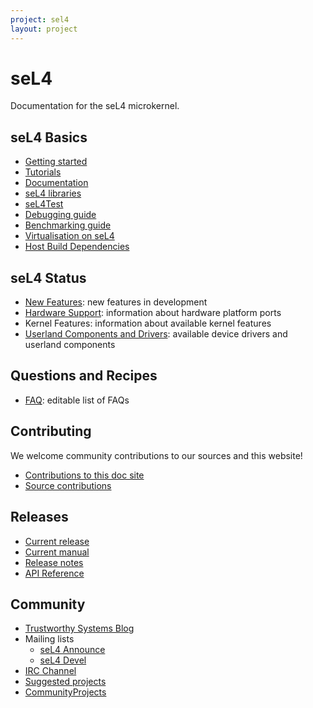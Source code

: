 ```yaml
---
project: sel4
layout: project
---
```

# seL4

Documentation for the seL4 microkernel.

## seL4 Basics


- [Getting started](/GettingStarted)
- [Tutorials](/Tutorials)
- [Documentation](/Documentation)
- [seL4 libraries](/SeL4Libraries)
- [seL4Test](/seL4Test)
- [Debugging guide](/DebuggingGuide)
- [Benchmarking guide](/BenchmarkingGuide)
- [Virtualisation on seL4](/VM)
- [Host Build Dependencies](/HostDependencies)

## seL4 Status

- [New Features](/Status): new features in development
- [Hardware Support](/Hardware): information about hardware
      platform ports
- Kernel Features: information about available kernel features
- [Userland Components and Drivers](/UserlandComponents): available device drivers and
      userland components

## Questions and Recipes

- [FAQ](/FrequentlyAskedQuestions): editable list of FAQs

## Contributing

We welcome community contributions to our sources and this website!

- [Contributions to this doc site](/DocsContributing)
- [Source contributions](/Contributing)

## Releases

- [Current release](https://github.com/seL4/seL4/releases/latest)
- [Current manual](http://sel4.systems/Info/Docs/seL4-manual-latest.pdf)
- [Release notes](/sel4_release)
- [API Reference](/ApiDoc)

## Community

- [Trustworthy Systems Blog](https://research.csiro.au/tsblog)
- Mailing lists
  - [seL4 Announce](https://sel4.systems/lists/listinfo/announce)
  - [seL4 Devel](https://sel4.systems/lists/listinfo/devel)
- [IRC Channel](/IRCChannel)
- [Suggested projects](/SuggestedProjects)
- [CommunityProjects](/CommunityProjects)
